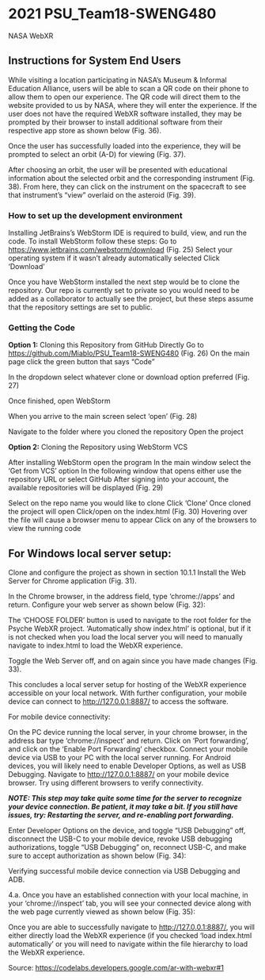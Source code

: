 # 2021 PSU_Team18-SWENG480
NASA WebXR

## Instructions for System End Users 

While visiting a location participating in NASA’s Museum & Informal Education Alliance, users will be able to scan a QR code on their phone to allow them to open our experience. The QR code will direct them to the website provided to us by NASA, where they will enter the experience.
If the user does not have the required WebXR software installed, they may be prompted by their browser to install additional software from their respective app store as shown below (Fig. 36).

Once the user has successfully loaded into the experience, they will be prompted to select an orbit (A-D) for viewing (Fig. 37).

After choosing an orbit, the user will be presented with educational information about the selected orbit and the corresponding instrument (Fig. 38). From here, they can click on the instrument on the spacecraft to see that instrument’s “view” overlaid on the asteroid (Fig. 39).



### How to set up the development environment 
Installing JetBrains’s WebStorm IDE is required to build, view, and run the code. To install WebStorm follow these steps:
Go to https://www.jetbrains.com/webstorm/download (Fig. 25)
Select your operating system if it wasn’t already automatically selected
Click ‘Download’
<!-- image will go here --> 

Once you have WebStorm installed the next step would be to clone the repository. Our repo is currently set to private so you would need to be added as a collaborator to actually see the project, but these steps assume that the repository settings are set to public.

### Getting the Code

**Option 1:** Cloning this Repository from GitHub Directly
Go to https://github.com/Miablo/PSU_Team18-SWENG480 (Fig. 26)
On the main page click the green button that says “Code”
<!-- add images -->

In the dropdown select whatever clone or download option preferred (Fig. 27)

Once finished, open WebStorm


When you arrive to the main screen select ‘open’ (Fig. 28)

Navigate to the folder where you cloned the repository
Open the project

**Option 2:** Cloning the Repository using WebStorm VCS

After installing WebStorm open the program
In the main window select the ‘Get from VCS’ option
In the following window that opens either use the repository URL or select GitHub
After signing into your account, the available repositories will be displayed (Fig. 29)

<!-- image -->

Select on the repo name you would like to clone
Click ‘Clone’ 
Once cloned the project will open
Click/open on the index.html (Fig. 30)
Hovering over the file will cause a browser menu to appear
Click on any of the browsers to view the running code

<!-- image -->

## For Windows local server setup:

Clone and configure the project as shown in section 10.1.1
Install the Web Server for Chrome application (Fig. 31).
<!-- image -->

In the Chrome browser, in the address field, type ‘chrome://apps’ and return.
Configure your web server as shown below (Fig. 32):
<!-- image -->

The ‘CHOOSE FOLDER’ button is used to navigate to the root folder for the Psyche WebXR project.
‘Automatically show index.html’ is optional, but if it is not checked when you load the local server you will need to manually navigate to index.html to load the WebXR experience.




Toggle the Web Server off, and on again since you have made changes (Fig. 33).

This concludes a local server setup for hosting of the WebXR experience accessible on your local network. With further configuration, your mobile device can connect to http://127.0.0.1:8887/ to access the software.

For mobile device connectivity:

On the PC device running the local server, in your chrome browser, in the address bar type ‘chrome://inspect’ and return.
Click on ‘Port forwarding’, and click on the ‘Enable Port Forwarding’ checkbox.
Connect your mobile device via USB to your PC with the local server running. For Android devices, you will likely need to enable Developer Options, as well as USB Debugging. 
Navigate to http://127.0.0.1:8887/ on your mobile device browser. Try using different browsers to verify connectivity. 

***NOTE: This step may take quite some time for the server to recognize your device connection. Be patient, it may take a bit. If you still have issues, try:
Restarting the server, and re-enabling port forwarding.***

Enter Developer Options on the device, and toggle “USB Debugging” off, disconnect the USB-C to your mobile device, revoke USB debugging authorizations, toggle “USB Debugging” on, reconnect USB-C, and make sure to accept authorization as shown below (Fig. 34):

Verifying successful mobile device connection via USB Debugging and ADB. 

4.a. Once you have an established connection with your local machine, in your ‘chrome://inspect’ tab, you will see your connected device along with the web page currently viewed as shown below (Fig. 35):

Once you are able to successfully navigate to http://127.0.0.1:8887/, you will either directly load the WebXR experience (if you checked ‘load index.html automatically’ or you will need to navigate within the file hierarchy to load the WebXR experience.

Source: https://codelabs.developers.google.com/ar-with-webxr#1



